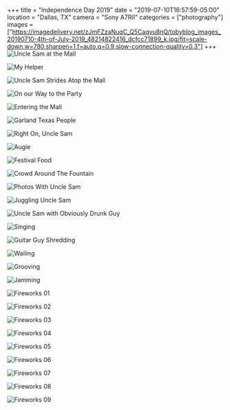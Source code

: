 +++
title = "Independence Day 2019"
date = "2019-07-10T16:57:59-05:00"
location = "Dallas, TX"
camera = "Sony A7RII"
categories = ["photography"]
images = ["https://imagedelivery.net/zJmFZzaNuqC_Q5Caqyu8nQ/tobyblog_images_20190710-4th-of-July-2019_48214822416_dcfcc71899_k.jpg/fit=scale-down,w=780,sharpen=1,f=auto,q=0.9,slow-connection-quality=0.3"]
+++
![Uncle Sam at the Mall](https://imagedelivery.net/zJmFZzaNuqC_Q5Caqyu8nQ/tobyblog_images_20190710-4th-of-July-2019_48214822416_dcfcc71899_k.jpg/fit=scale-down,w=780,sharpen=1,f=auto,q=0.9,slow-connection-quality=0.3)
<!--more-->

![My Helper](https://imagedelivery.net/zJmFZzaNuqC_Q5Caqyu8nQ/tobyblog_images_20190710-4th-of-July-2019_48214819506_f0481f6004_k.jpg/fit=scale-down,w=780,sharpen=1,f=auto,q=0.9,slow-connection-quality=0.3)

![Uncle Sam Strides Atop the Mall](https://imagedelivery.net/zJmFZzaNuqC_Q5Caqyu8nQ/tobyblog_images_20190710-4th-of-July-2019_48214871952_12646fb980_k.jpg/fit=scale-down,w=780,sharpen=1,f=auto,q=0.9,slow-connection-quality=0.3)

![On our Way to the Party](https://imagedelivery.net/zJmFZzaNuqC_Q5Caqyu8nQ/tobyblog_images_20190710-4th-of-July-2019_48214819121_683c4f5b13_k.jpg/fit=scale-down,w=780,sharpen=1,f=auto,q=0.9,slow-connection-quality=0.3)

![Entering the Mall](https://imagedelivery.net/zJmFZzaNuqC_Q5Caqyu8nQ/tobyblog_images_20190710-4th-of-July-2019_48214870127_7d896c07d7_k.jpg/fit=scale-down,w=780,sharpen=1,f=auto,q=0.9,slow-connection-quality=0.3)

![Garland Texas People](https://imagedelivery.net/zJmFZzaNuqC_Q5Caqyu8nQ/tobyblog_images_20190710-4th-of-July-2019_48214877167_a8f2fde374_k.jpg/fit=scale-down,w=780,sharpen=1,f=auto,q=0.9,slow-connection-quality=0.3)

![Right On, Uncle Sam](https://imagedelivery.net/zJmFZzaNuqC_Q5Caqyu8nQ/tobyblog_images_20190710-4th-of-July-2019_48214817506_36eacb0568_k.jpg/fit=scale-down,w=780,sharpen=1,f=auto,q=0.9,slow-connection-quality=0.3)

![Augie](https://imagedelivery.net/zJmFZzaNuqC_Q5Caqyu8nQ/tobyblog_images_20190710-4th-of-July-2019_48214817906_4cf5ed5785_k.jpg/fit=scale-down,w=780,sharpen=1,f=auto,q=0.9,slow-connection-quality=0.3)

![Festival Food](https://imagedelivery.net/zJmFZzaNuqC_Q5Caqyu8nQ/tobyblog_images_20190710-4th-of-July-2019_48214871352_bb73368a3e_k.jpg/fit=scale-down,w=780,sharpen=1,f=auto,q=0.9,slow-connection-quality=0.3)

![Crowd Around The Fountain](https://imagedelivery.net/zJmFZzaNuqC_Q5Caqyu8nQ/tobyblog_images_20190710-4th-of-July-2019_48214876247_ea7510da25_k.jpg/fit=scale-down,w=780,sharpen=1,f=auto,q=0.9,slow-connection-quality=0.3)

![Photos With Uncle Sam](https://imagedelivery.net/zJmFZzaNuqC_Q5Caqyu8nQ/tobyblog_images_20190710-4th-of-July-2019_48214877497_02595d2cb8_k.jpg/fit=scale-down,w=780,sharpen=1,f=auto,q=0.9,slow-connection-quality=0.3)

![Juggling Uncle Sam](https://imagedelivery.net/zJmFZzaNuqC_Q5Caqyu8nQ/tobyblog_images_20190710-4th-of-July-2019_48214876947_7b393f7a1b_k.jpg/fit=scale-down,w=780,sharpen=1,f=auto,q=0.9,slow-connection-quality=0.3)

![Uncle Sam with Obviously Drunk Guy](https://imagedelivery.net/zJmFZzaNuqC_Q5Caqyu8nQ/tobyblog_images_20190710-4th-of-July-2019_48214818881_95aa47374c_k.jpg/fit=scale-down,w=780,sharpen=1,f=auto,q=0.9,slow-connection-quality=0.3)

![Singing](https://imagedelivery.net/zJmFZzaNuqC_Q5Caqyu8nQ/tobyblog_images_20190710-4th-of-July-2019_48214874882_139c1b61b4_k.jpg/fit=scale-down,w=780,sharpen=1,f=auto,q=0.9,slow-connection-quality=0.3)

![Guitar Guy Shredding](https://imagedelivery.net/zJmFZzaNuqC_Q5Caqyu8nQ/tobyblog_images_20190710-4th-of-July-2019_48214871577_c10a3ff872_k.jpg/fit=scale-down,w=780,sharpen=1,f=auto,q=0.9,slow-connection-quality=0.3)

![Wailing](https://imagedelivery.net/zJmFZzaNuqC_Q5Caqyu8nQ/tobyblog_images_20190710-4th-of-July-2019_48214821406_128a87a886_k.jpg/fit=scale-down,w=780,sharpen=1,f=auto,q=0.9,slow-connection-quality=0.3)

![Grooving](https://imagedelivery.net/zJmFZzaNuqC_Q5Caqyu8nQ/tobyblog_images_20190710-4th-of-July-2019_48214820951_62cee1c290_k.jpg/fit=scale-down,w=780,sharpen=1,f=auto,q=0.9,slow-connection-quality=0.3)

![Jamming](https://imagedelivery.net/zJmFZzaNuqC_Q5Caqyu8nQ/tobyblog_images_20190710-4th-of-July-2019_48214820756_f1f796623a_k.jpg/fit=scale-down,w=780,sharpen=1,f=auto,q=0.9,slow-connection-quality=0.3)

![Fireworks 01](https://imagedelivery.net/zJmFZzaNuqC_Q5Caqyu8nQ/tobyblog_images_20190710-4th-of-July-2019_48214820546_97e4e72663_k.jpg/fit=scale-down,w=780,sharpen=1,f=auto,q=0.9,slow-connection-quality=0.3)

![Fireworks 02](https://imagedelivery.net/zJmFZzaNuqC_Q5Caqyu8nQ/tobyblog_images_20190710-4th-of-July-2019_48214872827_f01c90ab58_k.jpg/fit=scale-down,w=780,sharpen=1,f=auto,q=0.9,slow-connection-quality=0.3)

![Fireworks 03](https://imagedelivery.net/zJmFZzaNuqC_Q5Caqyu8nQ/tobyblog_images_20190710-4th-of-July-2019_48214873382_9254eae7f2_k.jpg/fit=scale-down,w=780,sharpen=1,f=auto,q=0.9,slow-connection-quality=0.3)

![Fireworks 04](https://imagedelivery.net/zJmFZzaNuqC_Q5Caqyu8nQ/tobyblog_images_20190710-4th-of-July-2019_48214873667_daee6891f8_k.jpg/fit=scale-down,w=780,sharpen=1,f=auto,q=0.9,slow-connection-quality=0.3)

![Fireworks 05](https://imagedelivery.net/zJmFZzaNuqC_Q5Caqyu8nQ/tobyblog_images_20190710-4th-of-July-2019_48214874562_367d678e92_k.jpg/fit=scale-down,w=780,sharpen=1,f=auto,q=0.9,slow-connection-quality=0.3)

![Fireworks 06](https://imagedelivery.net/zJmFZzaNuqC_Q5Caqyu8nQ/tobyblog_images_20190710-4th-of-July-2019_48214823431_79f8eb7dde_k.jpg/fit=scale-down,w=780,sharpen=1,f=auto,q=0.9,slow-connection-quality=0.3)

![Fireworks 07](https://imagedelivery.net/zJmFZzaNuqC_Q5Caqyu8nQ/tobyblog_images_20190710-4th-of-July-2019_48214875237_facdaeeb11_k.jpg/fit=scale-down,w=780,sharpen=1,f=auto,q=0.9,slow-connection-quality=0.3)

![Fireworks 08](https://imagedelivery.net/zJmFZzaNuqC_Q5Caqyu8nQ/tobyblog_images_20190710-4th-of-July-2019_48214875727_cc5ffbbd4f_k.jpg/fit=scale-down,w=780,sharpen=1,f=auto,q=0.9,slow-connection-quality=0.3)

![Fireworks 09](https://imagedelivery.net/zJmFZzaNuqC_Q5Caqyu8nQ/tobyblog_images_20190710-4th-of-July-2019_48214876512_801c8cd02c_k.jpg/fit=scale-down,w=780,sharpen=1,f=auto,q=0.9,slow-connection-quality=0.3)
